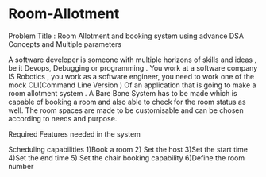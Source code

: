 # Room-Allotment
Problem Title : Room Allotment and booking system using advance DSA Concepts and Multiple parameters

A software developer is someone with multiple horizons of skills and ideas , be it
Devops, Debugging or programming . You work at a software company IS Robotics ,
you work as a software engineer, you need to work one of the mock CLI(Command Line
Version ) Of an application that is going to make a room allotment system .
A Bare Bone System has to be made which is capable of booking a room and also able
to check for the room status as well. The room spaces are made to be customisable
and can be chosen according to needs and purpose.

Required Features needed in the system

Scheduling capabilities
1)Book a room
2) Set the host
3)Set the start time
4)Set the end time
5) Set the chair booking capability
6)Define the room number
